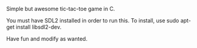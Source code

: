 Simple but awesome tic-tac-toe game in C.

You must have SDL2 installed in order to run this. To install, use sudo apt-get install libsdl2-dev.

Have fun and modify as wanted.
